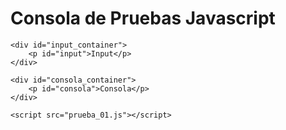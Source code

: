 <!DOCTYPE html>
<html lang="en">
<head>
    <meta charset="UTF-8">
    <meta name="viewport" content="width=device-width, initial-scale=1.0">
    <link rel="stylesheet" href="index.css">
    <title>Mis bolas</title>
</head>
<body>
    <h1>Consola de Pruebas Javascript</h1>
    
    <div id="input_container">
        <p id="input">Input</p>
    </div>
    
    <div id="consola_container">
        <p id="consola">Consola</p>
    </div>
    
    <script src="prueba_01.js"></script>

</body>
</html>
